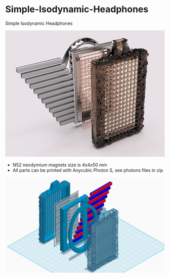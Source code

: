 # Simple-Isodynamic-Headphones
Simple Isodynamic Headphones

![3D Model](Simple_Isodynamic_Headphones_Rendered_in_F360.png)


- N52 neodymium magnets size is 4x4x50 mm
- All parts can be printed with Anycubic Photon S, see photons files in zip

![3D Model](Simple_Isodynamic_Headphones.png)
